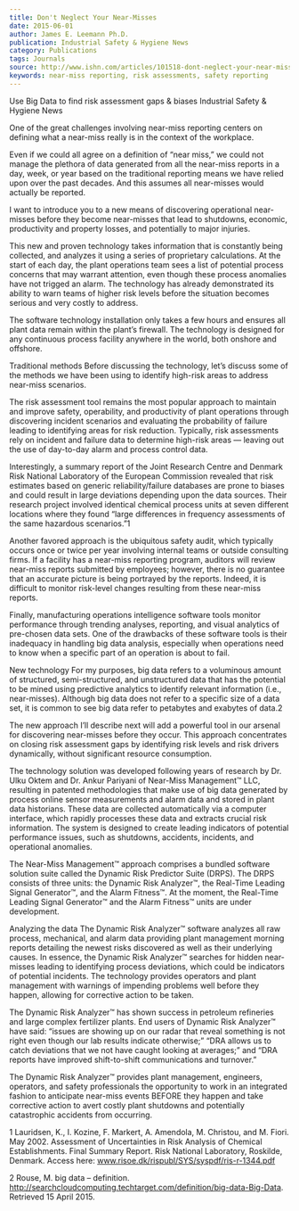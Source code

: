 ```yaml
---
title: Don't Neglect Your Near-Misses
date: 2015-06-01
author: James E. Leemann Ph.D.
publication: Industrial Safety & Hygiene News
category: Publications
tags: Journals
source: http://www.ishn.com/articles/101518-dont-neglect-your-near-misses
keywords: near-miss reporting, risk assessments, safety reporting
---
```


Use Big Data to find risk assessment gaps & biases
Industrial Safety & Hygiene News


One of the great challenges involving near-miss reporting centers on defining what a near-miss really is in the context of the workplace.

Even if we could all agree on a definition of “near miss,” we could not manage the plethora of data generated from all the near-miss reports in a day, week, or year based on the traditional reporting means we have relied upon over the past decades. And this assumes all near-misses would actually be reported.

I want to introduce you to a new means of discovering operational near-misses before they become near-misses that lead to shutdowns, economic, productivity and property losses, and potentially to major injuries.

This new and proven technology takes information that is constantly being collected, and analyzes it using a series of proprietary calculations. At the start of each day, the plant operations team sees a list of potential process concerns that may warrant attention, even though these process anomalies have not trigged an alarm. The technology has already demonstrated its ability to warn teams of higher risk levels before the situation becomes serious and very costly to address.

The software technology installation only takes a few hours and ensures all plant data remain within the plant’s firewall. The technology is designed for any continuous process facility anywhere in the world, both onshore and offshore.

Traditional methods
Before discussing the technology, let’s discuss some of the methods we have been using to identify high-risk areas to address near-miss scenarios.

The risk assessment tool remains the most popular approach to maintain and improve safety, operability, and productivity of plant operations through discovering incident scenarios and evaluating the probability of failure leading to identifying areas for risk reduction. Typically, risk assessments rely on incident and failure data to determine high-risk areas — leaving out the use of day-to-day alarm and process control data. 

Interestingly, a summary report of the Joint Research Centre and Denmark Risk National Laboratory of the European Commission revealed that risk estimates based on generic reliability/failure databases are prone to biases and could result in large deviations depending upon the data sources. Their research project involved identical chemical process units at seven different locations where they found “large differences in frequency assessments of the same hazardous scenarios.”1 

Another favored approach is the ubiquitous safety audit, which typically occurs once or twice per year involving internal teams or outside consulting firms. If a facility has a near-miss reporting program, auditors will review near-miss reports submitted by employees; however, there is no guarantee that an accurate picture is being portrayed by the reports.  Indeed, it is difficult to monitor risk-level changes resulting from these near-miss reports.

Finally, manufacturing operations intelligence software tools monitor performance through trending analyses, reporting, and visual analytics of pre-chosen data sets.  One of the drawbacks of these software tools is their inadequacy in handling big data analysis, especially when operations need to know when a specific part of an operation is about to fail. 

New technology
For my purposes, big data refers to a voluminous amount of structured, semi-structured, and unstructured data that has the potential to be mined using predictive analytics to identify relevant information (i.e., near-misses).  Although big data does not refer to a specific size of a data set, it is common to see big data refer to petabytes and exabytes of data.2

The new approach I’ll describe next will add a powerful tool in our arsenal for discovering near-misses before they occur.  This approach concentrates on closing risk assessment gaps by identifying risk levels and risk drivers dynamically, without significant resource consumption. 

The technology solution was developed following years of research by Dr. Ulku Oktem and Dr. Ankur Pariyani of Near-Miss Management™ LLC, resulting in patented methodologies that make use of big data generated by process online sensor measurements and alarm data and stored in plant data historians. These data are collected automatically via a computer interface, which rapidly processes these data and extracts crucial risk information. The system is designed to create leading indicators of potential performance issues, such as shutdowns, accidents, incidents, and operational anomalies.

The Near-Miss Management™ approach comprises a bundled software solution suite called the Dynamic Risk Predictor Suite (DRPS). The DRPS consists of three units: the Dynamic Risk Analyzer™, the Real-Time Leading Signal Generator™, and the Alarm Fitness™.  At the moment, the Real-Time Leading Signal Generator™ and the Alarm Fitness™ units are under development.

Analyzing the data
The Dynamic Risk Analyzer™ software analyzes all raw process, mechanical, and alarm data providing plant management morning reports detailing the newest risks discovered as well as their underlying causes.  In essence, the Dynamic Risk Analyzer™ searches for hidden near-misses leading to identifying process deviations, which could be indicators of potential incidents.  The technology provides operators and plant management with warnings of impending problems well before they happen, allowing for corrective action to be taken.

The Dynamic Risk Analyzer™ has shown success in petroleum refineries and large complex fertilizer plants. End users of Dynamic Risk Analyzer™ have said: “issues are showing up on our radar that reveal something is not right even though our lab results indicate otherwise;” “DRA allows us to catch deviations that we not have caught looking at averages;” and “DRA reports have improved shift-to-shift communications and turnover.” 

The Dynamic Risk Analyzer™ provides plant management, engineers, operators, and safety professionals the opportunity to work in an integrated fashion to anticipate near-miss events BEFORE they happen and take corrective action to avert costly plant shutdowns and potentially catastrophic accidents from occurring. 

1  Lauridsen, K., I. Kozine, F. Markert, A. Amendola, M. Christou, and M. Fiori. May 2002. Assessment of Uncertainties in Risk Analysis of Chemical Establishments. Final Summary Report. Risk National Laboratory, Roskilde, Denmark. Access here: www.risoe.dk/rispubl/SYS/syspdf/ris-r-1344.pdf

2  Rouse, M. big data – definition. http://searchcloudcomputing.techtarget.com/definition/big-data-Big-Data. Retrieved 15 April 2015.